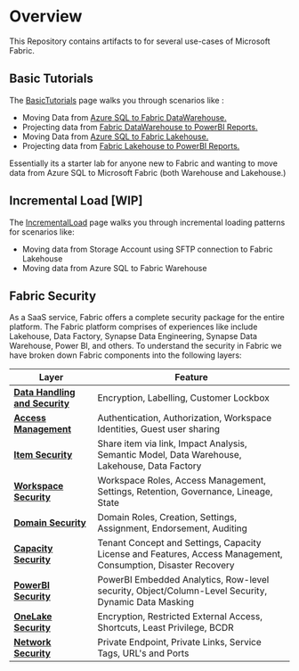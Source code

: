 # Overview

This Repository contains artifacts to for several use-cases of Microsoft Fabric.

## Basic Tutorials

The [BasicTutorials](/BasicTutorials.md) page walks you through scenarios like :

- Moving Data from [Azure SQL to Fabric DataWarehouse.](/Assests/BasicTutorials/MovingdatafromAzureSQLtoWarehouse.md)
- Projecting data from [Fabric DataWarehouse to PowerBI Reports.](/Assests/BasicTutorials/CreatingWarehouseReport.md)
- Moving Data from [Azure SQL to Fabric Lakehouse.](/Assests/BasicTutorials/MovingdatafromAzureSQLtoLakehouse.md)
- Projecting data from [Fabric Lakehouse to PowerBI Reports.](/Assests/BasicTutorials/CreatingLakehouseReport.md)

Essentially its a starter lab for anyone new to Fabric and wanting to move data from Azure SQL to Microsoft Fabric (both Warehouse and Lakehouse.)

## Incremental Load [WIP]

The [IncrementalLoad](/IncrementalLoad.md) page walks you through incremental loading patterns for scenarios like:

- Moving data from Storage Account using SFTP connection to Fabric Lakehouse 
- Moving data from Azure SQL to Fabric Warehouse 

## Fabric Security

As a SaaS service, Fabric offers a complete security package for the entire platform. The Fabric platform comprises of experiences like include Lakehouse, Data Factory, Synapse Data Engineering, Synapse Data Warehouse, Power BI, and others. To understand the security in Fabric we have broken down Fabric components into the following layers:

| Layer | Feature|
|----------|--------------|
|**[Data Handling and Security](/Assests/Security/DataSecurity.md)**|Encryption, Labelling, Customer Lockbox|
|**[Access Management](/Assests/Security/AccessManagement.md)**| Authentication, Authorization, Workspace Identities, Guest user sharing|
|**[Item Security](/Assests/Security/ItemSecurity.md)**| Share item via link, Impact Analysis, Semantic Model, Data Warehouse, Lakehouse, Data Factory |
|**[Workspace Security](/Assests/Security/WorkspaceSecurity.md)**| Workspace Roles, Access Management, Settings, Retention, Governance, Lineage, State |
|**[Domain Security](/Assests/Security/DomainSecurity.md)**| Domain Roles, Creation, Settings, Assignment, Endorsement, Auditing |
|**[Capacity Security](/Assests/Security/CapacitySecurity.md)**| Tenant Concept and Settings, Capacity License and Features, Access Management, Consumption, Disaster Recovery |
|**[PowerBI Security](/Assests/Security/PowerBISecurity.md)**| PowerBI Embedded Analytics, Row-level security, Object/Column-Level Security, Dynamic Data Masking |
|**[OneLake Security](/Assests/Security/OneLakeSecurity.md)**| Encryption, Restricted External Access, Shortcuts, Least Privilege, BCDR |
|**[Network Security](/Assests/Security/NetworkSecurity.md)**| Private Endpoint, Private Links, Service Tags, URL's and Ports |
